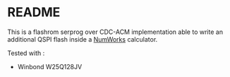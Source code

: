 README
======

This is a flashrom serprog over CDC-ACM implementation able to write an additional QSPI flash inside a [NumWorks](https://www.numworks.com) calculator.

Tested with :
- Winbond W25Q128JV
